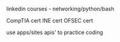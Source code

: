 linkedin courses - networking/python/bash

CompTIA cert
INE cert
OFSEC cert

use apps/sites apis' to practice coding


